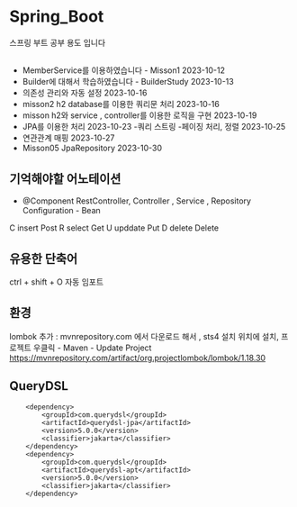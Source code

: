 # Spring_Boot
스프링 부트 공부 용도 입니다

## 
- MemberService를 이용하였습니다 - Misson1 2023-10-12
- Builder에 대해서 학습하였습니다 - BuilderStudy 2023-10-13
- 의존성 관리와 자동 설정  2023-10-16
- misson2 h2 database를 이용한 쿼리문 처리 2023-10-16
- misson h2와 service , controller를 이용한 로직을 구현 2023-10-19
- JPA를 이용한 처리 2023-10-23
-쿼리 스트링 -페이징 처리, 정렬 2023-10-25 
- 연관관계 매핑 2023-10-27
- Misson05  JpaRepository 2023-10-30

## 기억해야할 어노테이션
- @Component
RestController, Controller , Service , Repository
Configuration - Bean

C insert Post
R select Get
U upddate Put
D delete Delete

## 유용한 단축어
ctrl + shift + O
자동 임포트

## 환경
lombok 추가 : mvnrepository.com 에서 다운로드 해서 , sts4 설치 위치에 설치,
프로젝트 우클릭 - Maven - Update Project
https://mvnrepository.com/artifact/org.projectlombok/lombok/1.18.30

## QueryDSL
> <!--dependency-->
		<dependency>
			<groupId>com.querydsl</groupId>
			<artifactId>querydsl-jpa</artifactId>
			<version>5.0.0</version>
			<classifier>jakarta</classifier>
		</dependency>
		<dependency>
			<groupId>com.querydsl</groupId>
			<artifactId>querydsl-apt</artifactId>
			<version>5.0.0</version>
			<classifier>jakarta</classifier>
		</dependency>
